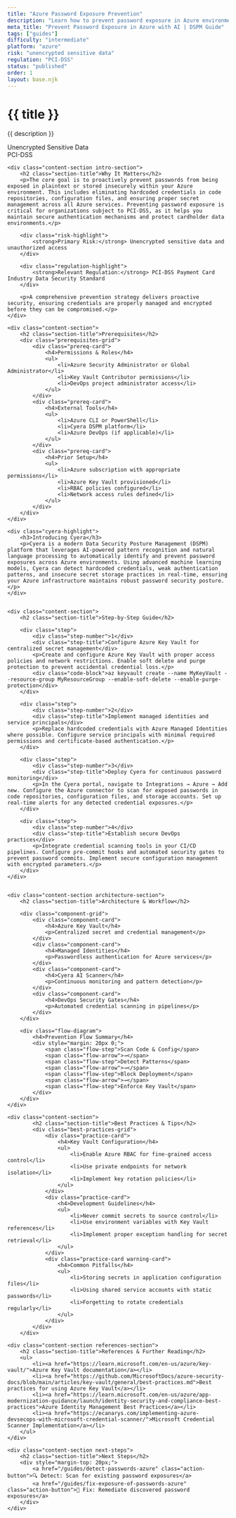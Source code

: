```yaml
---
title: "Azure Password Exposure Prevention"
description: "Learn how to prevent password exposure in Azure environments. Follow step-by-step guidance for PCI-DSS compliance."
meta_title: "Prevent Password Exposure in Azure with AI | DSPM Guide"
tags: ["guides"]
difficulty: "intermediate"
platform: "azure"
risk: "unencrypted sensitive data"
regulation: "PCI-DSS"
status: "published"
order: 1
layout: base.njk
---
```


<div class="container">
    <div class="header">
        <h1>{{ title }}</h1>
        <p>{{ description }}</p>
        <div class="badge">Unencrypted Sensitive Data</div>
        <div class="badge regulation">PCI-DSS</div>
    </div>

    <div class="content-section intro-section">
        <h2 class="section-title">Why It Matters</h2>
        <p>The core goal is to proactively prevent passwords from being exposed in plaintext or stored insecurely within your Azure environment. This includes eliminating hardcoded credentials in code repositories, configuration files, and ensuring proper secret management across all Azure services. Preventing password exposure is critical for organizations subject to PCI-DSS, as it helps you maintain secure authentication mechanisms and protect cardholder data environments.</p>
        
        <div class="risk-highlight">
            <strong>Primary Risk:</strong> Unencrypted sensitive data and unauthorized access
        </div>
        
        <div class="regulation-highlight">
            <strong>Relevant Regulation:</strong> PCI-DSS Payment Card Industry Data Security Standard
        </div>
        
        <p>A comprehensive prevention strategy delivers proactive security, ensuring credentials are properly managed and encrypted before they can be compromised.</p>
    </div>

    <div class="content-section">
        <h2 class="section-title">Prerequisites</h2>
        <div class="prerequisites-grid">
            <div class="prereq-card">
                <h4>Permissions & Roles</h4>
                <ul>
                    <li>Azure Security Administrator or Global Administrator</li>
                    <li>Key Vault Contributor permissions</li>
                    <li>DevOps project administrator access</li>
                </ul>
            </div>
            <div class="prereq-card">
                <h4>External Tools</h4>
                <ul>
                    <li>Azure CLI or PowerShell</li>
                    <li>Cyera DSPM platform</li>
                    <li>Azure DevOps (if applicable)</li>
                </ul>
            </div>
            <div class="prereq-card">
                <h4>Prior Setup</h4>
                <ul>
                    <li>Azure subscription with appropriate permissions</li>
                    <li>Azure Key Vault provisioned</li>
                    <li>RBAC policies configured</li>
                    <li>Network access rules defined</li>
                </ul>
            </div>
        </div>
    </div>
	
    <div class="cyera-highlight">
        <h3>Introducing Cyera</h3>
        <p>Cyera is a modern Data Security Posture Management (DSPM) platform that leverages AI-powered pattern recognition and natural language processing to automatically identify and prevent password exposures across Azure environments. Using advanced machine learning models, Cyera can detect hardcoded credentials, weak authentication patterns, and insecure secret storage practices in real-time, ensuring your Azure infrastructure maintains robust password security posture.</p>
    </div>
	

    <div class="content-section">
        <h2 class="section-title">Step-by-Step Guide</h2>
        
        <div class="step">
            <div class="step-number">1</div>
            <div class="step-title">Configure Azure Key Vault for centralized secret management</div>
            <p>Create and configure Azure Key Vault with proper access policies and network restrictions. Enable soft delete and purge protection to prevent accidental credential loss.</p>
            <div class="code-block">az keyvault create --name MyKeyVault --resource-group MyResourceGroup --enable-soft-delete --enable-purge-protection</div>
        </div>

        <div class="step">
            <div class="step-number">2</div>
            <div class="step-title">Implement managed identities and service principals</div>
            <p>Replace hardcoded credentials with Azure Managed Identities where possible. Configure service principals with minimal required permissions and certificate-based authentication.</p>
        </div>

        <div class="step">
            <div class="step-number">3</div>
            <div class="step-title">Deploy Cyera for continuous password monitoring</div>
            <p>In the Cyera portal, navigate to Integrations → Azure → Add new. Configure the Azure connector to scan for exposed passwords in code repositories, configuration files, and storage accounts. Set up real-time alerts for any detected credential exposures.</p>
        </div>

        <div class="step">
            <div class="step-number">4</div>
            <div class="step-title">Establish secure DevOps practices</div>
            <p>Integrate credential scanning tools in your CI/CD pipelines. Configure pre-commit hooks and automated security gates to prevent password commits. Implement secure configuration management with encrypted parameters.</p>
        </div>
    </div>


    <div class="content-section architecture-section">
        <h2 class="section-title">Architecture & Workflow</h2>
        
        <div class="component-grid">
            <div class="component-card">
                <h4>Azure Key Vault</h4>
                <p>Centralized secret and credential management</p>
            </div>
            <div class="component-card">
                <h4>Managed Identities</h4>
                <p>Passwordless authentication for Azure services</p>
            </div>
            <div class="component-card">
                <h4>Cyera AI Scanner</h4>
                <p>Continuous monitoring and pattern detection</p>
            </div>
            <div class="component-card">
                <h4>DevOps Security Gates</h4>
                <p>Automated credential scanning in pipelines</p>
            </div>
        </div>

        <div class="flow-diagram">
            <h4>Prevention Flow Summary</h4>
            <div style="margin: 20px 0;">
                <span class="flow-step">Scan Code & Config</span>
                <span class="flow-arrow">→</span>
                <span class="flow-step">Detect Patterns</span>
                <span class="flow-arrow">→</span>
                <span class="flow-step">Block Deployment</span>
                <span class="flow-arrow">→</span>
                <span class="flow-step">Enforce Key Vault</span>
            </div>
        </div>
    </div>

	<div class="content-section">
	        <h2 class="section-title">Best Practices & Tips</h2>
	        <div class="best-practices-grid">
	            <div class="practice-card">
	                <h4>Key Vault Configuration</h4>
	                <ul>
	                    <li>Enable Azure RBAC for fine-grained access control</li>
	                    <li>Use private endpoints for network isolation</li>
	                    <li>Implement key rotation policies</li>
	                </ul>
	            </div>
	            <div class="practice-card">
	                <h4>Development Guidelines</h4>
	                <ul>
	                    <li>Never commit secrets to source control</li>
	                    <li>Use environment variables with Key Vault references</li>
	                    <li>Implement proper exception handling for secret retrieval</li>
	                </ul>
	            </div>
	            <div class="practice-card warning-card">
	                <h4>Common Pitfalls</h4>
	                <ul>
	                    <li>Storing secrets in application configuration files</li>
	                    <li>Using shared service accounts with static passwords</li>
	                    <li>Forgetting to rotate credentials regularly</li>
	                </ul>
	            </div>
	        </div>
	    </div>

    <div class="content-section references-section">
        <h2 class="section-title">References & Further Reading</h2>
        <ul>
            <li><a href="https://learn.microsoft.com/en-us/azure/key-vault/">Azure Key Vault documentation</a></li>
            <li><a href="https://github.com/MicrosoftDocs/azure-security-docs/blob/main/articles/key-vault/general/best-practices.md">Best practices for using Azure Key Vault</a></li>
            <li><a href="https://learn.microsoft.com/en-us/azure/app-modernization-guidance/launch/identity-security-and-compliance-best-practices">Azure Identity Management Best Practices</a></li>
            <li><a href="https://ecanarys.com/implementing-azure-devsecops-with-microsoft-credential-scanner/">Microsoft Credential Scanner Implementation</a></li>
        </ul>
    </div>

    <div class="content-section next-steps">
        <h2 class="section-title">Next Steps</h2>
        <div style="margin-top: 20px;">
            <a href="/guides/detect-passwords-azure" class="action-button">🔍 Detect: Scan for existing password exposures</a>
            <a href="/guides/fix-exposure-of-passwords-azure" class="action-button">🔧 Fix: Remediate discovered password exposures</a>
        </div>
    </div>
</div>
